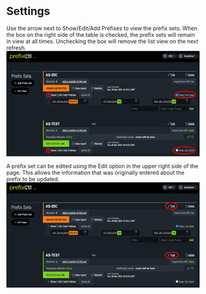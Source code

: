 # Settings

Use the arrow next to Show/Edit/Add Prefixes to view the prefix sets. When the  box on the right side of the table is checked, the prefix sets will remain in view at all times. Unchecking the box will remove the list view on the next refresh. 
   ![](img/list.png)

   
A prefix set can be edited using the Edit option in the upper right side of the page. This allows the information that was originally entered about the prefix to be updated.
   ![](img/edit.png)


